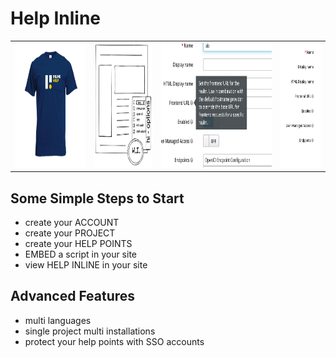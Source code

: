 # Help Inline

<table>
    <tr>
        <td> <img src="https://raw.githubusercontent.com/inline-help/.github/main/profile/tshirt.jpg"    height="200px"> </td>
        <td> <img src="https://raw.githubusercontent.com/inline-help/.github/main/profile/hi_button.png" height="200px"> </td>
        <td> <img src="https://raw.githubusercontent.com/inline-help/.github/main/profile/tooltips.png"  height="200px"> </td>
        <td> <img src="https://raw.githubusercontent.com/inline-help/.github/main/profile/points.png"    height="200px"> </td>
   </tr>
</table>
          
## Some Simple Steps to Start
- create your ACCOUNT
- create your PROJECT
- create your HELP POINTS
- EMBED a script in your site
- view HELP INLINE in your site

## Advanced Features
- multi languages
- single project multi installations
- protect your help points with SSO accounts
